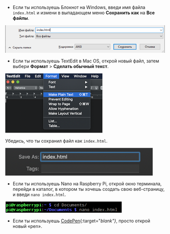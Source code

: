  -  Если ты используешь Блокнот на Windows, введи имя файла `index.html` и измени в выпадающем меню **Сохранить как** на **Все файлы**.

  ![Сохранить как HTML с помощью Блокнота](images/save-as-html-notepad.png)

 - Если ты используешь TextEdit в Mac OS, открой новый файл, затем выбери **Формат** > **Сделать обычный текст**.

  ![Mac делает простой текст](images/mac-make-plaintext.png)

  Убедись, что ты сохранил файл как `index.html`.

  ![Mac, сохраняющий как HTML](images/mac-name-file.png)

 - Если ты используешь Nano на Raspberry Pi, открой окно терминала, перейди в каталог, в котором ты хочешь создать свою веб-страницу, и введи `nano index.html`.

  ![Nano создание HTML](images/pi-html-nano.png)

 - Если ты используешь [CodePen](http://codepen.io){:target="_blank"}_, просто открой новый «pen».
